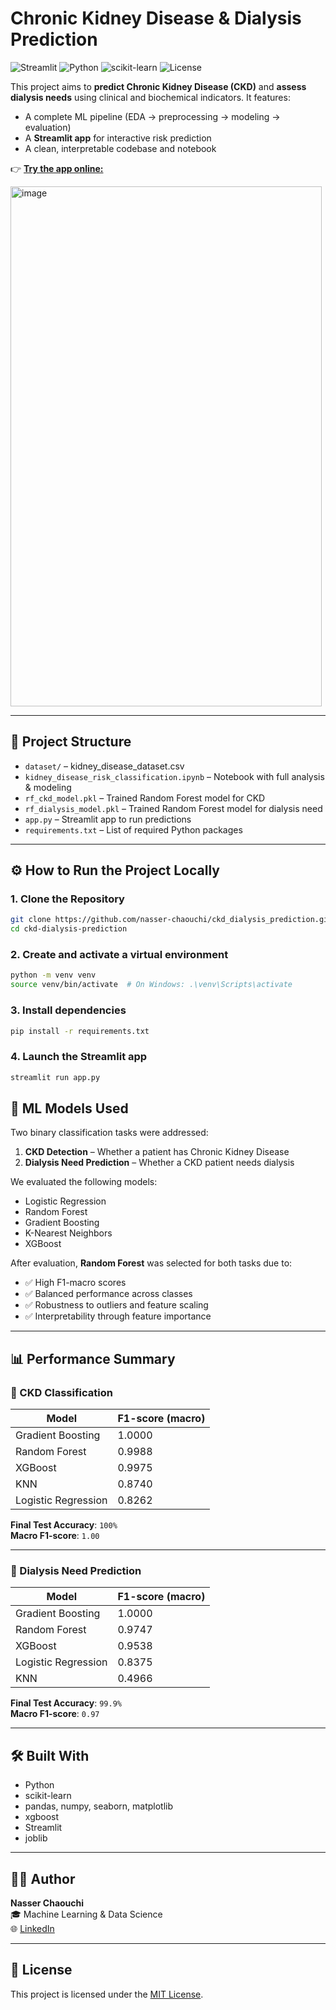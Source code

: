 # Chronic Kidney Disease & Dialysis Prediction

![Streamlit](https://img.shields.io/badge/Streamlit-Enabled-red?logo=streamlit)
![Python](https://img.shields.io/badge/Python-3.9+-blue?logo=python)
![scikit-learn](https://img.shields.io/badge/ML-sklearn-yellow)
![License](https://img.shields.io/badge/License-MIT-green)

This project aims to **predict Chronic Kidney Disease (CKD)** and **assess dialysis needs** using clinical and biochemical indicators. It features:

- A complete ML pipeline (EDA → preprocessing → modeling → evaluation)
- A **Streamlit app** for interactive risk prediction
- A clean, interpretable codebase and notebook

👉 [**Try the app online:**](https://kidneydiseaserisk-ztfzun65jllcekaongmccj.streamlit.app/)

<img width="498" height="832" alt="image" src="https://github.com/user-attachments/assets/65a0d9e5-88b4-43be-8895-8a8e1375ab4b" />


---

## 📁 Project Structure

- `dataset/` – kidney_disease_dataset.csv
- `kidney_disease_risk_classification.ipynb` – Notebook with full analysis & modeling
- `rf_ckd_model.pkl` – Trained Random Forest model for CKD
- `rf_dialysis_model.pkl` – Trained Random Forest model for dialysis need
- `app.py` – Streamlit app to run predictions
- `requirements.txt` – List of required Python packages

---

## ⚙️ How to Run the Project Locally

### 1. Clone the Repository

```bash
git clone https://github.com/nasser-chaouchi/ckd_dialysis_prediction.git
cd ckd-dialysis-prediction
```

### 2. Create and activate a virtual environment

```bash
python -m venv venv
source venv/bin/activate  # On Windows: .\venv\Scripts\activate
```

### 3. Install dependencies

```bash
pip install -r requirements.txt
```

### 4. Launch the Streamlit app

```bash
streamlit run app.py
```


## 🧪 ML Models Used

Two binary classification tasks were addressed:

1. **CKD Detection** – Whether a patient has Chronic Kidney Disease  
2. **Dialysis Need Prediction** – Whether a CKD patient needs dialysis

We evaluated the following models:

- Logistic Regression  
- Random Forest 
- Gradient Boosting  
- K-Nearest Neighbors  
- XGBoost  

After evaluation, **Random Forest** was selected for both tasks due to:

- ✅ High F1-macro scores  
- ✅ Balanced performance across classes  
- ✅ Robustness to outliers and feature scaling  
- ✅ Interpretability through feature importance  

---

## 📊 Performance Summary

### 🔹 CKD Classification

| Model                | F1-score (macro) |
|----------------------|------------------|
| Gradient Boosting    | 1.0000           |
| Random Forest        | 0.9988           |
| XGBoost              | 0.9975           |
| KNN                  | 0.8740           |
| Logistic Regression  | 0.8262           |

**Final Test Accuracy**: `100%`  
**Macro F1-score**: `1.00`

---

### 🔸 Dialysis Need Prediction

| Model                | F1-score (macro) |
|----------------------|------------------|
| Gradient Boosting    | 1.0000           |
| Random Forest        | 0.9747           |
| XGBoost              | 0.9538           |
| Logistic Regression  | 0.8375           |
| KNN                  | 0.4966           |

**Final Test Accuracy**: `99.9%`  
**Macro F1-score**: `0.97`

---

## 🛠️ Built With

- Python  
- scikit-learn  
- pandas, numpy, seaborn, matplotlib  
- xgboost  
- Streamlit  
- joblib  

---

## 👨‍💻 Author

**Nasser Chaouchi**  
🎓 Machine Learning & Data Science  
🌐 [LinkedIn](https://www.linkedin.com/in/nasser-chaouchi/)

---

## 📄 License

This project is licensed under the [MIT License](LICENSE).

